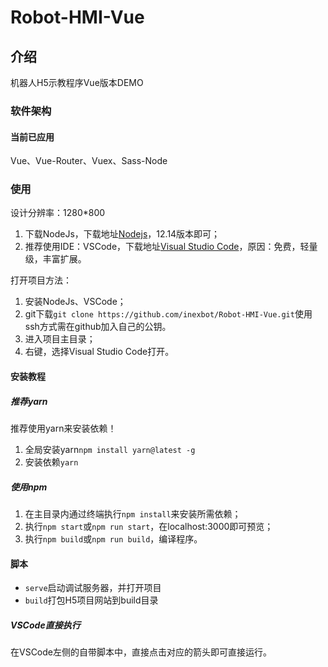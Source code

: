 # Robot-HMI-Vue

## 介绍

机器人H5示教程序Vue版本DEMO

### 软件架构

#### 当前已应用

Vue、Vue-Router、Vuex、Sass-Node

### 使用

设计分辨率：1280*800

1. 下载NodeJs，下载地址[Nodejs](http://nodejs.cn/)，12.14版本即可；
2. 推荐使用IDE：VSCode，下载地址[Visual Studio Code](https://code.visualstudio.com/)，原因：免费，轻量级，丰富扩展。

打开项目方法：

1. 安装NodeJs、VSCode；
2. git下载`git clone https://github.com/inexbot/Robot-HMI-Vue.git`使用ssh方式需在github加入自己的公钥。
3. 进入项目主目录；
4. 右键，选择Visual Studio Code打开。

#### 安装教程

##### 推荐yarn

推荐使用yarn来安装依赖！

1. 全局安装yarn`npm install yarn@latest -g`
2. 安装依赖`yarn`

##### 使用npm

1. 在主目录内通过终端执行`npm install`来安装所需依赖；
2. 执行`npm start`或`npm run start`，在localhost:3000即可预览；
3. 执行`npm build`或`npm run build`，编译程序。

#### 脚本

+ `serve`启动调试服务器，并打开项目
+ `build`打包H5项目网站到build目录

##### VSCode直接执行

在VSCode左侧的自带脚本中，直接点击对应的箭头即可直接运行。
